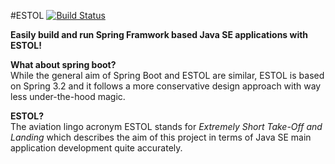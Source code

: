 #ESTOL [![Build Status](https://travis-ci.org/pellaton/estol.png?branch=master)](https://travis-ci.org/pellaton/estol)

**Easily build and run Spring Framwork based Java SE applications with ESTOL!**

**What about spring boot?**<br/>
While the general aim of Spring Boot and ESTOL are similar, ESTOL is based on Spring 3.2 
and it follows a more conservative design approach with way less under-the-hood magic.


**ESTOL?**<br/>
The aviation lingo acronym ESTOL  stands for <i>Extremely Short Take-Off and Landing</i>
which describes the aim of this project in terms of Java SE main application development 
quite accurately.




